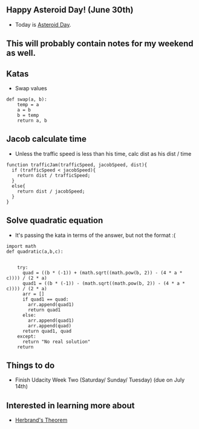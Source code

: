 ## Happy Asteroid Day! (June 30th)

- Today is [Asteroid Day](https://en.wikipedia.org/wiki/Asteroid_Day). 

## This will probably contain notes for my weekend as well.

## Katas

- Swap values

```
def swap(a, b):
    temp = a
    a = b
    b = temp
    return a, b
```

## Jacob calculate time 
- Unless the traffic speed is less than his time,
  calc dist as his dist / time
  
```
function trafficJam(trafficSpeed, jacobSpeed, dist){
  if (trafficSpeed < jacobSpeed){
    return dist / trafficSpeed;
  }
  else{
    return dist / jacobSpeed;
  }
}
```

## Solve quadratic equation

- It's passing the kata in terms of the answer, but not the format :(

```
import math
def quadratic(a,b,c):
  

    try:  
      quad = ((b * (-1)) + (math.sqrt((math.pow(b, 2)) - (4 * a * c)))) / (2 * a)
      quad1 = ((b * (-1)) - (math.sqrt((math.pow(b, 2)) - (4 * a * c)))) / (2 * a)
      arr = []
      if quad1 == quad:
        arr.append(quad1)
        return quad1
      else:
        arr.append(quad1)
        arr.append(quad)
      return quad1, quad
    except:
      return "No real solution"
    return
```

## Things to do

- Finish Udacity Week Two (Saturday/ Sunday/ Tuesday) (due on July 14th)

## Interested in learning more about 

- [Herbrand's Theorem](http://mathworld.wolfram.com/HerbrandsTheorem.html)

